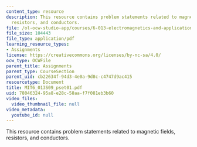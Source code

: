 ```yaml
---
content_type: resource
description: This resource contains problem statements related to magnetic fields,
  resistors, and conductors.
file: /ol-ocw-studio-app/courses/6-013-electromagnetics-and-applications-spring-2009/7804632495a8e28c58aaf7f081eb3b60_MIT6_013S09_pset01.pdf
file_size: 104443
file_type: application/pdf
learning_resource_types:
- Assignments
license: https://creativecommons.org/licenses/by-nc-sa/4.0/
ocw_type: OCWFile
parent_title: Assignments
parent_type: CourseSection
parent_uid: cb22634f-94d3-4e0a-9d8c-c4747d9ac415
resourcetype: Document
title: MIT6_013S09_pset01.pdf
uid: 78046324-95a8-e28c-58aa-f7f081eb3b60
video_files:
  video_thumbnail_file: null
video_metadata:
  youtube_id: null
---
```

This resource contains problem statements related to magnetic fields, resistors, and conductors.